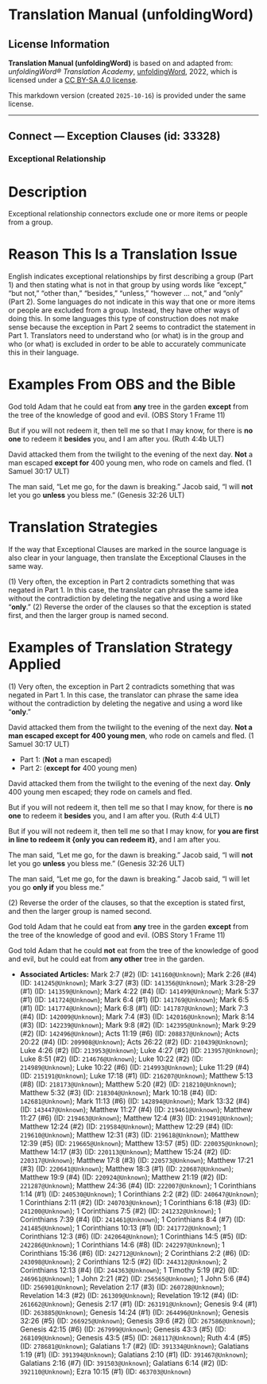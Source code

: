 # Translation Manual (unfoldingWord)

## License Information

**Translation Manual (unfoldingWord)** is based on and adapted from: _unfoldingWord® Translation Academy_, [unfoldingWord](https://unfoldingword.org/utw), 2022, which is licensed under a [CC BY-SA 4.0 license](https://creativecommons.org/licenses/by-sa/4.0/legalcode.en).

This markdown version (created `2025-10-16`) is provided under the same license.



--------------------------------

## Connect — Exception Clauses (id: 33328)

### Exceptional Relationship

Description
===========

Exceptional relationship connectors exclude one or more items or people from a group.

Reason This Is a Translation Issue
==================================

English indicates exceptional relationships by first describing a group (Part 1\) and then stating what is not in that group by using words like “except,” “but not,” “other than,” “besides,” “unless,” “however … not,” and “only” (Part 2\). Some languages do not indicate in this way that one or more items or people are excluded from a group. Instead, they have other ways of doing this. In some languages this type of construction does not make sense because the exception in Part 2 seems to contradict the statement in Part 1\. Translators need to understand who (or what) is in the group and who (or what) is excluded in order to be able to accurately communicate this in their language.

Examples From OBS and the Bible
===============================

God told Adam that he could eat from **any** tree in the garden **except** from the tree of the knowledge of good and evil. (OBS Story 1 Frame 11\)

But if you will not redeem it, then tell me so that I may know, for there is **no one** to redeem it **besides** you, and I am after you. (Ruth 4:4b ULT)

David attacked them from the twilight to the evening of the next day. **Not** a man escaped **except for** 400 young men, who rode on camels and fled. (1 Samuel 30:17 ULT)

The man said, “Let me go, for the dawn is breaking.” Jacob said, “I will **not** let you go **unless** you bless me.” (Genesis 32:26 ULT)

Translation Strategies
======================

If the way that Exceptional Clauses are marked in the source language is also clear in your language, then translate the Exceptional Clauses in the same way.

(1\) Very often, the exception in Part 2 contradicts something that was negated in Part 1\. In this case, the translator can phrase the same idea without the contradiction by deleting the negative and using a word like “**only**.” (2\) Reverse the order of the clauses so that the exception is stated first, and then the larger group is named second.

Examples of Translation Strategy Applied
========================================

(1\) Very often, the exception in Part 2 contradicts something that was negated in Part 1\. In this case, the translator can phrase the same idea without the contradiction by deleting the negative and using a word like “**only**.”

David attacked them from the twilight to the evening of the next day. **Not a man escaped except for 400 young men**, who rode on camels and fled. (1 Samuel 30:17 ULT)

* Part 1: (**Not** a man escaped)
* Part 2: (**except for** 400 young men)

David attacked them from the twilight to the evening of the next day. **Only** 400 young men escaped; they rode on camels and fled.

But if you will not redeem it, then tell me so that I may know, for there is **no one** to redeem it **besides** you, and I am after you. (Ruth 4:4 ULT)

But if you will not redeem it, then tell me so that I may know, for **you are first in line to redeem it {only you can redeem it}**, and I am after you.

The man said, “Let me go, for the dawn is breaking.” Jacob said, “I will **not** let you go **unless** you bless me.” (Genesis 32:26 ULT)

The man said, “Let me go, for the dawn is breaking.” Jacob said, “I will let you go **only if** you bless me.”

(2\) Reverse the order of the clauses, so that the exception is stated first, and then the larger group is named second.

God told Adam that he could eat from **any** tree in the garden **except** from the tree of the knowledge of good and evil. (OBS Story 1 Frame 11\)

God told Adam that he could **not** eat from the tree of the knowledge of good and evil, but he could eat from **any other** tree in the garden.

* **Associated Articles:** Mark 2:7 (#2) (ID: `141160@Unknown`); Mark 2:26 (#4) (ID: `141245@Unknown`); Mark 3:27 (#3) (ID: `141356@Unknown`); Mark 3:28-29 (#1) (ID: `141359@Unknown`); Mark 4:22 (#4) (ID: `141499@Unknown`); Mark 5:37 (#1) (ID: `141724@Unknown`); Mark 6:4 (#1) (ID: `141769@Unknown`); Mark 6:5 (#1) (ID: `141774@Unknown`); Mark 6:8 (#1) (ID: `141787@Unknown`); Mark 7:3 (#4) (ID: `142009@Unknown`); Mark 7:4 (#3) (ID: `142016@Unknown`); Mark 8:14 (#3) (ID: `142239@Unknown`); Mark 9:8 (#2) (ID: `142395@Unknown`); Mark 9:29 (#2) (ID: `142496@Unknown`); Acts 11:19 (#6) (ID: `208837@Unknown`); Acts 20:22 (#4) (ID: `209908@Unknown`); Acts 26:22 (#2) (ID: `210439@Unknown`); Luke 4:26 (#2) (ID: `213953@Unknown`); Luke 4:27 (#2) (ID: `213957@Unknown`); Luke 8:51 (#2) (ID: `214676@Unknown`); Luke 10:22 (#2) (ID: `214989@Unknown`); Luke 10:22 (#6) (ID: `214993@Unknown`); Luke 11:29 (#4) (ID: `215191@Unknown`); Luke 17:18 (#1) (ID: `216207@Unknown`); Matthew 5:13 (#8) (ID: `218173@Unknown`); Matthew 5:20 (#2) (ID: `218210@Unknown`); Matthew 5:32 (#3) (ID: `218304@Unknown`); Mark 10:18 (#4) (ID: `142681@Unknown`); Mark 11:13 (#6) (ID: `142894@Unknown`); Mark 13:32 (#4) (ID: `143447@Unknown`); Matthew 11:27 (#4) (ID: `219461@Unknown`); Matthew 11:27 (#6) (ID: `219463@Unknown`); Matthew 12:4 (#3) (ID: `219491@Unknown`); Matthew 12:24 (#2) (ID: `219584@Unknown`); Matthew 12:29 (#4) (ID: `219610@Unknown`); Matthew 12:31 (#3) (ID: `219618@Unknown`); Matthew 12:39 (#5) (ID: `219665@Unknown`); Matthew 13:57 (#5) (ID: `220035@Unknown`); Matthew 14:17 (#3) (ID: `220113@Unknown`); Matthew 15:24 (#2) (ID: `220317@Unknown`); Matthew 17:8 (#3) (ID: `220573@Unknown`); Matthew 17:21 (#3) (ID: `220641@Unknown`); Matthew 18:3 (#1) (ID: `220687@Unknown`); Matthew 19:9 (#4) (ID: `220924@Unknown`); Matthew 21:19 (#2) (ID: `221287@Unknown`); Matthew 24:36 (#4) (ID: `222007@Unknown`); 1 Corinthians 1:14 (#1) (ID: `240530@Unknown`); 1 Corinthians 2:2 (#2) (ID: `240647@Unknown`); 1 Corinthians 2:11 (#2) (ID: `240703@Unknown`); 1 Corinthians 6:18 (#3) (ID: `241200@Unknown`); 1 Corinthians 7:5 (#2) (ID: `241232@Unknown`); 1 Corinthians 7:39 (#4) (ID: `241461@Unknown`); 1 Corinthians 8:4 (#7) (ID: `241485@Unknown`); 1 Corinthians 10:13 (#1) (ID: `241772@Unknown`); 1 Corinthians 12:3 (#6) (ID: `242064@Unknown`); 1 Corinthians 14:5 (#5) (ID: `242286@Unknown`); 1 Corinthians 14:6 (#8) (ID: `242297@Unknown`); 1 Corinthians 15:36 (#6) (ID: `242712@Unknown`); 2 Corinthians 2:2 (#6) (ID: `243098@Unknown`); 2 Corinthians 12:5 (#2) (ID: `244312@Unknown`); 2 Corinthians 12:13 (#4) (ID: `244363@Unknown`); 1 Timothy 5:19 (#2) (ID: `246961@Unknown`); 1 John 2:21 (#2) (ID: `256565@Unknown`); 1 John 5:6 (#4) (ID: `256901@Unknown`); Revelation 2:17 (#3) (ID: `260728@Unknown`); Revelation 14:3 (#2) (ID: `261309@Unknown`); Revelation 19:12 (#4) (ID: `261662@Unknown`); Genesis 2:17 (#1) (ID: `263191@Unknown`); Genesis 9:4 (#1) (ID: `263885@Unknown`); Genesis 14:24 (#1) (ID: `264496@Unknown`); Genesis 32:26 (#5) (ID: `266925@Unknown`); Genesis 39:6 (#2) (ID: `267586@Unknown`); Genesis 42:15 (#6) (ID: `267999@Unknown`); Genesis 43:3 (#5) (ID: `268109@Unknown`); Genesis 43:5 (#5) (ID: `268117@Unknown`); Ruth 4:4 (#5) (ID: `278681@Unknown`); Galatians 1:7 (#2) (ID: `391334@Unknown`); Galatians 1:19 (#1) (ID: `391394@Unknown`); Galatians 2:10 (#1) (ID: `391467@Unknown`); Galatians 2:16 (#7) (ID: `391503@Unknown`); Galatians 6:14 (#2) (ID: `392110@Unknown`); Ezra 10:15 (#1) (ID: `463703@Unknown`)

